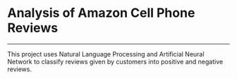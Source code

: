 # Analysis of Amazon Cell Phone Reviews

***************

This project uses Natural Language Processing and Artificial Neural Network to classify
reviews given by customers into positive and negative reviews.
